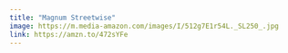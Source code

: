 ```yaml
---
title: "Magnum Streetwise"
image: https://m.media-amazon.com/images/I/512g7E1r54L._SL250_.jpg
link: https://amzn.to/472sYFe
---
```


